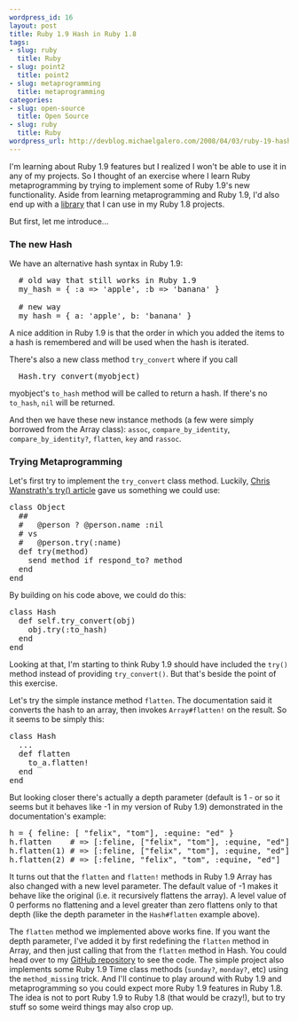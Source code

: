 ```yaml
--- 
wordpress_id: 16
layout: post
title: Ruby 1.9 Hash in Ruby 1.8
tags: 
- slug: ruby
  title: Ruby
- slug: point2
  title: point2
- slug: metaprogramming
  title: metaprogramming
categories: 
- slug: open-source
  title: Open Source
- slug: ruby
  title: Ruby
wordpress_url: http://devblog.michaelgalero.com/2008/04/03/ruby-19-hash-in-ruby-18/
---
```


I'm learning about Ruby 1.9 features but I realized I won't be able to use it in any of my projects. So I thought of an exercise where I learn Ruby metaprogramming by trying to implement some of Ruby 1.9's new functionality. Aside from learning metaprogramming and Ruby 1.9, I'd also end up with a [library](http://github.com/mikong/point2) that I can use in my Ruby 1.8 projects.

But first, let me introduce...

### The new Hash

We have an alternative hash syntax in Ruby 1.9:

<pre>
  # old way that still works in Ruby 1.9
  my_hash = { :a =&gt; 'apple', :b =&gt; 'banana' }

  # new way
  my_hash = { a: 'apple', b: 'banana' }
</pre>

A nice addition in Ruby 1.9 is that the order in which you added the items to a hash is remembered and will be used when the hash is iterated.

There's also a new class method `try_convert` where if you call

<pre>
  Hash.try_convert(myobject)
</pre>

myobject's `to_hash` method will be called to return a hash. If there's no `to_hash`, `nil` will be returned.

And then we have these new instance methods (a few were simply borrowed from the Array class): `assoc`, `compare_by_identity`, `compare_by_identity?`, `flatten`, `key` and `rassoc`.

### Trying Metaprogramming

Let's first try to implement the `try_convert` class method. Luckily, [Chris Wanstrath's try() article](http://ozmm.org/posts/try.html) gave us something we could use:

<pre>
class Object
  ##
  #   @person ? @person.name :nil
  # vs
  #   @person.try(:name)
  def try(method)
    send method if respond_to? method
  end
end
</pre>

By building on his code above, we could do this:

<pre>
class Hash
  def self.try_convert(obj)
    obj.try(:to_hash)
  end
end
</pre>

Looking at that, I'm starting to think Ruby 1.9 should have included the `try()` method instead of providing `try_convert()`. But that's beside the point of this exercise.

Let's try the simple instance method `flatten`. The documentation said it converts the hash to an array, then invokes `Array#flatten!` on the result. So it seems to be simply this:

<pre>
class Hash
  ...
  def flatten
    to_a.flatten!
  end
end
</pre>

But looking closer there's actually a depth parameter (default is 1 - or so it seems but it behaves like -1 in my version of Ruby 1.9) demonstrated in the documentation's example:

<pre>
h = { feline: [ "felix", "tom"], :equine: "ed" }
h.flatten    # =&gt; [:feline, ["felix", "tom"], :equine, "ed"]
h.flatten(1) # =&gt; [:feline, ["felix", "tom"], :equine, "ed"]
h.flatten(2) # =&gt; [:feline, "felix", "tom", :equine, "ed"]
</pre>

It turns out that the `flatten` and `flatten!` methods in Ruby 1.9 Array has also changed with a new level parameter. The default value of -1 makes it behave like the original (i.e. it recursively flattens the array). A level value of 0 performs no flattening and a level greater than zero flattens only to that depth (like the depth parameter in the `Hash#flatten` example above).

The `flatten` method we implemented above works fine. If you want the depth parameter, I've added it by first redefining the `flatten` method in Array, and then just calling that from the `flatten` method in Hash. You could head over to my [GitHub repository](http://github.com/mikong/point2) to see the code. The simple project also implements some Ruby 1.9 Time class methods (`sunday?`, `monday?`, etc) using the `method_missing` trick. And I'll continue to play around with Ruby 1.9 and metaprogramming so you could expect more Ruby 1.9 features in Ruby 1.8. The idea is not to port Ruby 1.9 to Ruby 1.8 (that would be crazy!), but to try stuff so some weird things may also crop up.
